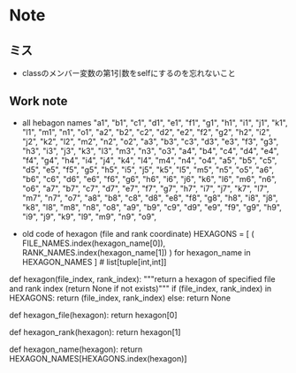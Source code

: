 # Note

## ミス
* classのメンバー変数の第1引数をselfにするのを忘れないこと

## Work note
* all hebagon names
    "a1", "b1", "c1", "d1", "e1", "f1", "g1", "h1", "i1", "j1", "k1", "l1", "m1", "n1", "o1",
    "a2", "b2", "c2", "d2", "e2", "f2", "g2", "h2", "i2", "j2", "k2", "l2", "m2", "n2", "o2",
    "a3", "b3", "c3", "d3", "e3", "f3", "g3", "h3", "i3", "j3", "k3", "l3", "m3", "n3", "o3",
    "a4", "b4", "c4", "d4", "e4", "f4", "g4", "h4", "i4", "j4", "k4", "l4", "m4", "n4", "o4",
    "a5", "b5", "c5", "d5", "e5", "f5", "g5", "h5", "i5", "j5", "k5", "l5", "m5", "n5", "o5",
    "a6", "b6", "c6", "d6", "e6", "f6", "g6", "h6", "i6", "j6", "k6", "l6", "m6", "n6", "o6",
    "a7", "b7", "c7", "d7", "e7", "f7", "g7", "h7", "i7", "j7", "k7", "l7", "m7", "n7", "o7",
    "a8", "b8", "c8", "d8", "e8", "f8", "g8", "h8", "i8", "j8", "k8", "l8", "m8", "n8", "o8",
    "a9", "b9", "c9", "d9", "e9", "f9", "g9", "h9", "i9", "j9", "k9", "l9", "m9", "n9", "o9",

* old code of hexagon (file and rank coordinate)
HEXAGONS = [
    (
        FILE_NAMES.index(hexagon_name[0]),
        RANK_NAMES.index(hexagon_name[1])
        )
    for hexagon_name
    in HEXAGON_NAMES
    ]  # list[tuple[int,int]]

def hexagon(file_index, rank_index):
    """return a hexagon of specified file and rank index (return None if not exists)"""
    if (file_index, rank_index) in HEXAGONS:
        return (file_index, rank_index)
    else:
        return None

def hexagon_file(hexagon):
    return hexagon[0]

def hexagon_rank(hexagon):
    return hexagon[1]

def hexagon_name(hexagon):
    return HEXAGON_NAMES[HEXAGONS.index(hexagon)]
